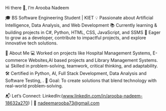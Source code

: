Hi there 👋, I’m Arooba Nadeem

🎓 BS Software Engineering Student | KIET
💡 Passionate about Artificial Intelligence, Data Analysis, and Web Development
📚 Currently learning & building projects in C#, Python, HTML, CSS, JavaScript, and SSMS
🚀 Eager to grow as a developer, contribute to impactful projects, and explore innovative tech solutions.

🔹 About Me
💻 Worked on projects like Hospital Management Systems, E-commerce Websites,AI based projects and Library Management Systems.
📊 Skilled in problem-solving, teamwork, critical thinking, and adaptability.
🛠 Certified in Python, AI, Full Stack Development, Data Analysis and Software Testing, .
🎯 Goal: To create solutions that blend technology with real-world problem-solving.

📬 Let’s Connect:
LinkedIn:(www.linkedin.com/in/arooba-nadeem-18632a270) | 📧 nadeemarooba73@gmail.com
<!---
RubaNadeem/RubaNadeem is a ✨ special ✨ repository because its `README.md` (this file) appears on your GitHub profile.
You can click the Preview link to take a look at your changes.
--->
